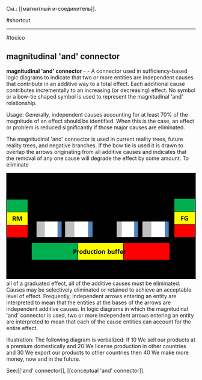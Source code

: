 См.: [[магнитный и-соединитель]].

#shortcut




<hr/>

#tocico

## magnitudinal 'and' connector

<b>magnitudinal 'and' connector</b> - - A connector used in sufficiency-based logic diagrams to indicate that two or more entities are independent causes that contribute in an additive way to a total effect.  Each additional cause contributes incrementally to an increasing (or decreasing) effect.  No symbol or a bow-tie shaped symbol is used to represent the magnitudinal 'and' relationship. 


Usage: Generally, independent causes accounting for at least 70% of the magnitude of an effect should be identified.  When this is the case, an effect or problem is reduced significantly if those major causes are eliminated.

The magnitudinal 'and' connector is used in current reality trees, future reality trees, and negative branches.  If the bow tie is used it is drawn to overlap the arrows originating from all additive causes and indicates that the removal of any one cause will degrade the effect by some amount.
To eliminate 


<img src="./tocico_dictionary_2nd_editio-76_2.png"/>
all of a graduated effect, all of the additive causes must be eliminated.  Causes may be selectively eliminated or retained to achieve an acceptable level of effect. 
Frequently, independent arrows entering an entity are interpreted to mean that the entities at the bases of the arrows are independent additive causes.  In logic diagrams in which the magnitudinal 'and' connector is used, two or more independent arrows entering an entity are interpreted to mean that each of the cause entities can account for the entire effect. 

Illustration: The following diagram is verbalized: If 10 We sell our products at a premium domestically and 20 We license production in other countries and 30 We export our products to other countries then 40 We make more money, now and in the future. 
 



See:[['and' connector]], [[conceptual 'and' connector]].
